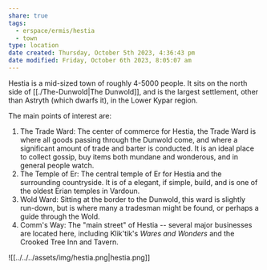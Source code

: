```yaml
---
share: true
tags:
  - erspace/ermis/hestia
  - town
type: location
date created: Thursday, October 5th 2023, 4:36:43 pm
date modified: Friday, October 6th 2023, 8:05:07 am
---
```


Hestia is a mid-sized town of roughly 4-5000 people. It sits on the north side of [[./The-Dunwold|The Dunwold]], and is the largest settlement, other than Astryth (which dwarfs it), in the Lower Kypar region. 

The main points of interest are:

1. The Trade Ward: The center of commerce for Hestia, the Trade Ward is where all goods passing through the Dunwold come, and where a significant amount of trade and barter is conducted. It is an ideal place to collect gossip, buy items both mundane and wonderous, and in general people watch. 
2. The Temple of Er: The central temple of Er for Hestia and the surrounding countryside. It is of a elegant, if simple, build, and is one of the oldest Erian temples in Vardoun. 
3. Wold Ward: Sitting at the border to the Dunwold, this ward is slightly run-down, but is where many a tradesman might be found, or perhaps a guide through the Wold. 
4. Comm's Way: The "main street" of Hestia -- several major businesses are located here, including Klik'tik's *Wares and Wonders* and the Crooked Tree Inn and Tavern. 

![[../../../assets/img/hestia.png|hestia.png]]